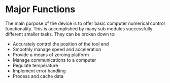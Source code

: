 Major Functions
===============

The main purpose of the device is to offer basic computer numerical control functionality. This is accomplished by many sub modules successfully different smaller tasks. They can be broken down to:

- Accurately control the position of the tool end
- Smoothly manage speed and acceleration
- Provide a means of zeroing platform
- Manage communications to a computer
- Regulate temperature
- Implement error handling
- Process and cache data
